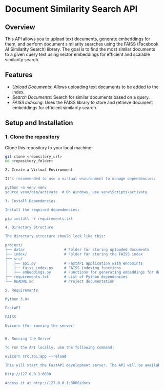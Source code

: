 # Document Similarity Search API

## Overview

This API allows you to upload text documents, generate embeddings for them, and perform document similarity searches using the FAISS (Facebook AI Similarity Search) library. The goal is to find the most similar documents to a given query text using vector embeddings for efficient and scalable similarity search.

## Features

- *Upload Documents*: Allows uploading text documents to be added to the index.
- *Search Documents*: Search for similar documents based on a query.
- *FAISS Indexing*: Uses the FAISS library to store and retrieve document embeddings for efficient similarity search.

## Setup and Installation

### 1. Clone the repository

Clone this repository to your local machine:

```bash
git clone <repository_url>
cd <repository_folder>

2. Create a Virtual Environment

It's recommended to use a virtual environment to manage dependencies:

python -m venv venv
source venv/bin/activate  # On Windows, use venv\Scripts\activate

3. Install Dependencies

Install the required dependencies:

pip install -r requirements.txt

4. Directory Structure

The directory structure should look like this:

project/
├── data/                  # Folder for storing uploaded documents
├── index/                 # Folder for storing the FAISS index
├── src/
│   ├── api.py             # FastAPI application with endpoints
│   ├── faiss_index.py     # FAISS indexing functions
│   ├── embeddings.py      # Functions for generating embeddings for documents
├── requirements.txt       # List of Python dependencies
└── README.md              # Project documentation

5. Requirements

Python 3.8+

FastAPI

FAISS

Uvicorn (for running the server)


6. Running the Server

To run the API locally, use the following command:

uvicorn src.api:app --reload

This will start the FastAPI development server. The API will be available at:

http://127.0.0.1:8000

Access it at http://127.0.0.1:8000/docs
